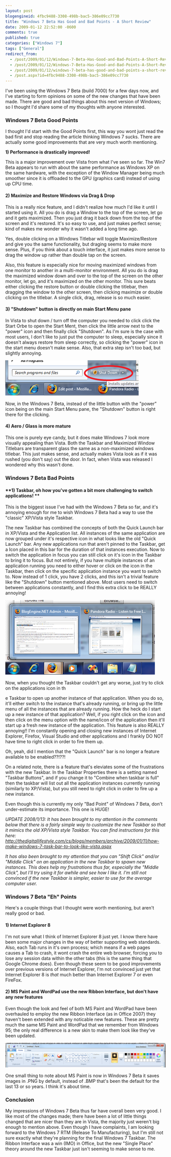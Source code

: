 ```yaml
---
layout: post
blogengineid: 4fbc9488-3308-498b-bac5-386e09cc7730
title: "Windows 7 Beta Has Good and Bad Points - A Short Review"
date: 2009-01-12 22:52:00 -0600
comments: true
published: true
categories: ["Windows 7"]
tags: ["General"]
redirect_from: 
  - /post/2009/01/12/Windows-7-Beta-Has-Good-and-Bad-Points-A-Short-Review.aspx
  - /post/2009/01/12/Windows-7-Beta-Has-Good-and-Bad-Points-A-Short-Review
  - /post/2009/01/12/windows-7-beta-has-good-and-bad-points-a-short-review
  - /post.aspx?id=4fbc9488-3308-498b-bac5-386e09cc7730
---
```

<!-- more -->

I've been using the Windows 7 Beta (build 7000) for a few days now, and I've starting to form opinions on some of the new changes that have been made. There are good and bad things about this next version of Windows; so I thought I'd share some of my thoughts with anyone interested.
<h3>Windows 7 Beta Good Points</h3>

I thought I'd start with the Good Points first, this way you wont just read the bad first and stop reading the article thinking Windows 7 sucks. There are actually some good improvements that are very much worth mentioning.

**1) Performance is drastically improved!**

This is a major improvement over Vista from what I've seen so far. The Win7 Beta appears to run with about the same performance as Windows XP on the same hardware, with the exception of the Window Manager being much smoother since it is offloaded to the GPU (graphics card) instead of using up CPU time.
<h4>2) Maximize and Restore Windows via Drag &amp; Drop</h4>

This is a really nice feature, and I didn't realize how much I'd like it until I started using it. All you do is drag a Window to the top of the screen, let go and it gets maximized. Then you just drag it back down from the top of the screen and it's restored. It's so easy to use, and just makes perfect sense; kind of makes me wonder why it wasn't added a long time ago.

Yes, double clicking on a Windows Titlebar will toggle Maximize/Restore and give you the same functionality, but draging seems to make more sense. Plus, if you think about a touch interface, it just makes more sense to drag the window up rather than double tap on the screen.

Also, this feature is especially nice for moving maximized windows from one monitor to another in a multi-monitor environment. All you do is drag the maximized window down and over to the top of the screen on the other monitor, let go, and it's maximized on the other monitor. This sure beats either clicking the restore button or double clicking the titlebar, then dragging the window to the other screen, then clicking maximize or double clicking on the titlebar. A single click, drag, release is so much easier.
<h4>3) "Shutdown" button is directly on main Start Menu pane</h4>

In Vista to shut down / turn off the computer you needed to click click the Start Orbe to open the Start Ment, then click the little arrow next to the "power" icon and then finally click "Shutdown". As I'm sure is the case with most users, I don't like to just put the computer to sleep, especially since it doesn't always restore from sleep correctly, so clicking the "power" icon in the start menu doesn't make sense. Also, that extra step isn't too bad, but slightly annoying.

<img src="/files/Win7Beta-StartMenu-ShutdownButton.png" alt="" />

 

Now, in the Windows 7 Beta, instead of the little button with the "power" icon being on the main Start Menu pane, the "Shutdown" button is right there for the clicking. 
<h4>4) Aero / Glass is more mature</h4>

This one is purely eye candy, but it does make Windows 7 look more visually appealing than Vista. Both the Taskbar and Maximized Window Titlebars are transparent glass the same as a non-maximized windows titlebar. This just makes sense, and actually makes Vista look as if it was rushed (you don't say) out the door. In fact, when Vista was released I wondered why this wasn't done.
<h3>Windows 7 Beta Bad Points 

</h3>
<h4>**1) Taskbar, oh how you've gotten a bit more challenging to switch applications!
**</h4>

This is the biggest issue I've had with the Windows 7 Beta so far, and it's annoying enough for me to wish Windows 7 Beta had a way to use the "classic" XP/Vista style Taskbar.

The new Taskbar has combined the concepts of both the Quick Launch bar in XP/Vista and the Application list. All instances of the same application are now grouped under it's respective icon in what looks like the old "Quick Launch" bar. Any new applications run that aren't pinned to the Taskbar, get a Icon placed in this bar for the duration of that instances execution. Now to switch the application in focus you can still click on it's icon in the Taskbar to bring it to focus. But not entirely, if you have multiple instances of an application running you need to either hover or click on the icon in the Taskbar, then click on the specific application instance you want to switch to. Now instead of 1 click, you have 2 clicks, and this isn't a trivial feature like the "Shutdown" button mentioned above. Most users need to switch between applications constantly, and I find this extra click to be REALLY annoying!

<img src="/files/Win7Beta-TaskbarCombinedQuickLaunch.png" alt="" />

Now, when you thought the Taskbar couldn't get any worse, just try to click on the applications icon in th

e Taskbar to open up another instance of that application. When you do so, it'll either switch to the instance that's already running, or bring up the little menu of all the instances that are already running. How the heck do I start up a new instance of that application? Well, if you right click on the icon and then click on the menu option with the name/icon of the application then it'll start up a fresh new instance of the application. This feature is also REALLY annoying!! I'm constantly opening and closing new instances of Internet Explorer, Firefox, Visual Studio and other applications and I frankly DO NOT have time to right click in order to fire them up.

Oh, yeah, did I mention that the "Quick Launch" bar is no longer a feature available to be enabled??!??!

On a related note, there is a feature that's eleviates some of the frustrations with the new Taskbar. In the Taskbar Properties there is a setting named "Taskbar Buttons", and if you change it to "Combine when taskbar is full" then the taskbar will list out all the application instances currently running (similarly to XP/Vista), but you still need to right click in order to fire up a new instance.

Even though this is currently my only "Bad Point" of Windows 7 Beta, don't under-estimate its importance. This one is HUGE!

*UPDATE 2008/1/13: It has been brought to my attention in the comments below that there is a fairly simple way to customize the new Taskbar so that it mimics the old XP/Vista style Taskbar. You can find instructions for this here:  <a href="http://thedigitallifestyle.com/cs/blogs/members/archive/2009/01/11/how-make-windows-7-task-bar-to-look-like-vista.aspx">http://thedigitallifestyle.com/cs/blogs/members/archive/2009/01/11/how-make-windows-7-task-bar-to-look-like-vista.aspx</a>*

*It has also been brought to my attention that you can "Shift Click" and/or "Middle Click" on an application in the new Taskbar to spawn new instances. This does help my frustrations thus far, especially the "Middle Click", but I'll try using it for awhile and see how I like it. I'm still not convinced if the new Taskbar is simpler, easier to use for the average computer user.*
<h3>Windows 7 Beta "Eh" Points</h3>

Here's a couple things that I thought were worth mentioning, but aren't really good or bad.
<h4>1) Internet Explorer 8</h4>

I'm not sure what I think of Internet Explorer 8 just yet. I know there have been some major changes in the way of better supporting web standards. Also, each Tab runs in it's own process; which means if a web pages causes a Tab to crash, it wont crash the entire web browser, forcing you to lose any session data within the other tabs (this is the same thing that Google Chrome does). Even though these seem to be good improvements over previous versions of Internet Explorer, I'm not convinced just yet that Internet Explorer 8 is *that* much better than Internet Explorer 7 or even FireFox.
<h4>2) MS Paint and WordPad use the new Ribbon Interface, but don't have any new features</h4>

Even though the look and feel of both MS Paint and WordPad have been overhauled to employ the new Ribbon Interface (as in Office 2007) they haven't been extended with any noticable new features. These are pretty much the same MS Paint and WordPad that we remember from Windows 95; the only real difference is a new skin to make them look like they've been updated.

<img src="/files/Win7-MSPaint-Ribbon.png" alt="" />

One small thing to note about MS Paint is now in Windows 7 Beta it saves images in .PNG by default, instead of .BMP that's been the default for the last 13 or so years. I think it's about time.
<h3>Conclusion</h3>

My impressions of Windows 7 Beta thus far have overall been very good. I like most of the changes made; there have been a lot of little things changed that are nicer than they are in Vista, the majority just weren't big enough to mention above. Even though I have complaints, I am looking forward to the Windows 7 RTM (Release To Manufacturing), but I'm still not sure exactly what they're planning for the final Windows 7 Taskbar. The Ribbon Interface was a win (IMO) in Office, but the new "Single Place" theory around the new Taskbar just isn't seeming to make sense to me.
